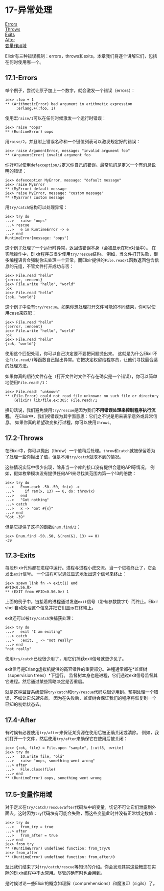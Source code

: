 17-异常处理
===========
[Errors]()<br/>
[Throws]()<br/>
[Exits]()<br/>
[After]()<br/>
[变量作用域]()<br/>

Elixir有三种错误机制：errors，throws和exits。本章我们将逐个讲解它们，包括在何时使用哪一个。

## 17.1-Errors
举个例子，尝试让原子加上一个数字，就会激发一个错误（errors）：
```
iex> :foo + 1
** (ArithmeticError) bad argument in arithmetic expression
     :erlang.+(:foo, 1)
```

使用宏```raise/1```可以在任何时候激发一个运行时错误：
```
iex> raise "oops"
** (RuntimeError) oops
```

用```raise/2```，并且附上错误名称和一个键值列表可以激发规定好的错误：
```
iex> raise ArgumentError, message: "invalid argument foo"
** (ArgumentError) invalid argument foo
```

你好可以使用```defexception/2```定义你自己的错误。最常见的是定义一个有消息说明的错误：
```
iex> defexception MyError, message: "default message"
iex> raise MyError
** (MyError) default message
iex> raise MyError, message: "custom message"
** (MyError) custom message
```

用```try/catch```结构可以处理异常：
```
iex> try do
...>   raise "oops"
...> rescue
...>   e in RuntimeError -> e
...> end
RuntimeError[message: "oops"]
```
这个例子处理了一个运行时异常，返回该错误本身（会被显示在IEx对话中）。
在实际操作中，Elixir程序员很少使用```try/rescue```结构。
例如，当文件打开失败，很多编程语言会强制你去处理一个异常。而Elixir提供的```File.read/1```函数返回包含信息的元组，不管文件打开成功与否：
```
iex> File.read "hello"
{:error, :enoent}
iex> File.write "hello", "world"
:ok
iex> File.read "hello"
{:ok, "world"}
```
这个例子中没有```try/rescue```。如果你想处理打开文件可能的不同结果，你可以使用case来匹配：
```
iex> File.read "hello"
{:error, :enoent}
iex> File.write "hello", "world"
:ok
iex> File.read "hello"
{:ok, "world"}
```
使用这个匹配处理，你可以自己决定要不要把问题抛出来。
这就是为什么Elixir不让```File.read/1```等函数自己抛出异常。它把决定权留给程序员，让他们寻找最合适的处理方法。


如果你真的期待文件存在（打开文件时文件不存在确实是一个错误），你可以简单地使用```File.read!/1```：
```
iex> File.read! "unknown"
** (File.Error) could not read file unknown: no such file or directory
    (elixir) lib/file.ex:305: File.read!/1
```

换句话说，我们避免使用```try/rescue```是因为我们**不用错误处理来控制程序执行流程**。
在Elixir中，我们视错误为其字面意思：它们之不说是用来表示意外或异常信息。
如果你真的希望改变执行过程，你可以使用```throws```。

## 17.2-Throws
在Elixir中，你可以抛出（throw）一个值稍后处理。```throw```和```catch```就被保留着为了处理一些你抛出了值，但是不用```try/catch```就取不到的情况。

这些情况实际中很少出现，除非当一个库的接口没有提供合适的API等情况。
例如，假如枚举模块没有提供任何API来寻找某范围内第一个13的倍数：
```
iex> try do
...>   Enum.each -50..50, fn(x) ->
...>     if rem(x, 13) == 0, do: throw(x)
...>   end
...>   "Got nothing"
...> catch
...>   x -> "Got #{x}"
...> end
"Got -39"
```

但是它提供了这样的函数```Enum.find/2```：
```
iex> Enum.find -50..50, &(rem(&1, 13) == 0)
-39
```

## 17.3-Exits
每段Elixir代码都在进程中运行。进程与进程小虎交流。当一个进程终止了，它会发出```exit```信号。
一个进程可以通过显式地发出这个信号来终止：
```
iex> spawn_link fn -> exit(1) end
#PID<0.56.0>
** (EXIT from #PID<0.56.0>) 1
```
上面的例子中，链接着的进程通过发送```exit```信号（带有参数数字1）而终止。Elixir shell自动处理这个信息并把它们显示在终端上。

exit还可以被```try/catch```块捕获处理：
```
iex> try do
...>   exit "I am exiting"
...> catch
...>   :exit, _ -> "not really"
...> end
"not really"
```

使用```try/catch```已经很少用了，用它们捕获exit信号就更少见了。

exit信号是Erlang虚拟机提供的高容错性的重要部分。进程通常都在*监督树（supervision trees）*下运行。
监督树本身也是进程，它们通过exit信号监督其它进程。然后通过某些策略决定是否重启。

就是这种监督系统使得```try/catch```和```try/rescue```代码块很少用到。预期处理一个错误，不如让它*快速失败*。
因为在失败后，监督树会保证我们的程序将恢复到一个已知的初始状态去。

## 17.4-After
有时候有必要使用```try/after```来保证某资源在使用后被正确关闭或清除。
例如，我们打开一个文件，然后使用```try/after```来确保它在使用后被关闭：
```
iex> {:ok, file} = File.open "sample", [:utf8, :write]
iex> try do
...>   IO.write file, "olá"
...>   raise "oops, something went wrong"
...> after
...>   File.close(file)
...> end
** (RuntimeError) oops, something went wrong
```

## 17.5-变量作用域
对于定义在```try/catch/rescue/after```代码块中的变量，切记不可让它们泄露到外面去。这时因为```try```代码块有可能会失败，而这些变量此时并没有正常绑定数值：
```
iex> try do
...>   from_try = true
...> after
...>   from_after = true
...> end
iex> from_try
** (RuntimeError) undefined function: from_try/0
iex> from_after
** (RuntimeError) undefined function: from_after/0
```

至此我们结束了对```try/catch/rescue```等知识的介绍。你会发现其实这些概念在实际的Elixir编程中不太常用。尽管的确有时也会用到。

是时候讨论一些Elixir的概念如理解（comprehensions）和魔法印（sigils）了。






















